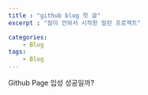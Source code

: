 ```yaml
---
title : "github blog 첫 글"
excerpt : "잠이 안와서 시작한 밀린 프로젝트"

categories:
	- Blog
tags:
	- Blog
---
```


Github Page 입성 성공일까?

